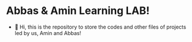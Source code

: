 # Abbas & Amin Learning LAB!
- 👋 Hi, this is the repository to store the codes and other files of projects led by us, Amin and Abbas!
